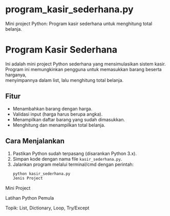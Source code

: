 # program_kasir_sederhana.py
Mini project Python: Program kasir sederhana untuk menghitung total belanja.
# Program Kasir Sederhana

Ini adalah mini project Python sederhana yang mensimulasikan sistem kasir.  
Program ini memungkinkan pengguna untuk memasukkan barang beserta harganya,  
menyimpannya dalam list, lalu menghitung total belanja.

## Fitur
- Menambahkan barang dengan harga.
- Validasi input (harga harus berupa angka).
- Menampilkan daftar barang yang sudah dimasukkan.
- Menghitung dan menampilkan total belanja.

## Cara Menjalankan
1. Pastikan Python sudah terpasang (disarankan Python 3.x).
2. Simpan kode dengan nama file `kasir_sederhana.py`.
3. Jalankan program melalui terminal/cmd dengan perintah:
   ```bash
   python kasir_sederhana.py
   Jenis Project

Mini Project

Latihan Python Pemula

Topik: List, Dictionary, Loop, Try/Except

